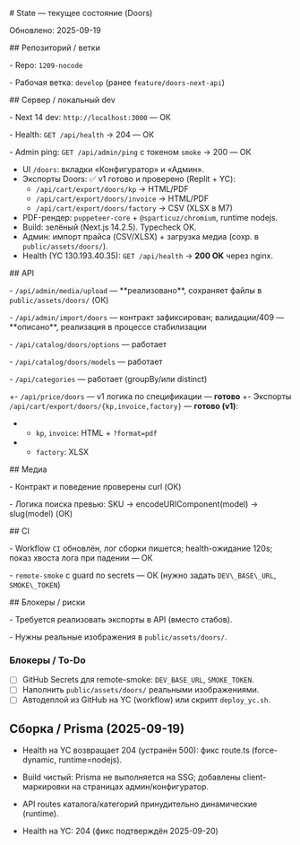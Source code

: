 \# State — текущее состояние (Doors)

Обновлено: 2025-09-19



\## Репозиторий / ветки

\- Repo: `1209-nocode`

\- Рабочая ветка: `develop` (ранее `feature/doors-next-api`)



\## Сервер / локальный dev

\- Next 14 dev: `http://localhost:3000` — ОК

\- Health: `GET /api/health` → 204 — ОК

\- Admin ping: `GET /api/admin/ping` с токеном `smoke` → 200 — ОК



- UI `/doors`: вкладки «Конфигуратор» и «Админ».
- Экспорты Doors: ✅ v1 готово и проверено (Replit + YC):
  - `/api/cart/export/doors/kp` → HTML/PDF
  - `/api/cart/export/doors/invoice` → HTML/PDF
  - `/api/cart/export/doors/factory` → CSV (XLSX в M7)
- PDF-рендер: `puppeteer-core` + `@sparticuz/chromium`, runtime nodejs.
- Build: зелёный (Next.js 14.2.5). Typecheck OK.
- Админ: импорт прайса (CSV/XLSX) + загрузка медиа (сохр. в `public/assets/doors/`).
- Health (YC 130.193.40.35): `GET /api/health` → **200 OK** через nginx.



\## API

\- `/api/admin/media/upload` — \*\*реализовано\*\*, сохраняет файлы в `public/assets/doors/` (ОК)

\- `/api/admin/import/doors` — контракт зафиксирован; валидации/409 — \*\*описано\*\*, реализация в процессе стабилизации

\- `/api/catalog/doors/options` — работает

\- `/api/catalog/doors/models` — работает

\- `/api/categories` — работает (groupBy/или distinct)

+- `/api/price/doors` — v1 логика по спецификации — **готово**
+- Экспорты `/api/cart/export/doors/{kp,invoice,factory}` — **готово (v1)**:
+  - `kp`, `invoice`: HTML + `?format=pdf`
+  - `factory`: XLSX



\## Медиа

\- Контракт и поведение проверены curl (ОК)

\- Логика поиска превью: SKU → encodeURIComponent(model) → slug(model) (ОК)



\## CI

\- Workflow `CI` обновлён, лог сборки пишется; health-ожидание 120s; показ хвоста лога при падении — ОК

\- `remote-smoke` с guard по secrets — ОК (нужно задать `DEV\_BASE\_URL`, `SMOKE\_TOKEN`)



\## Блокеры / риски

\- Требуется реализовать экспорты в API (вместо стабов).

\- Нужны реальные изображения в `public/assets/doors/`.


### Блокеры / To-Do
- [ ] GitHub Secrets для remote-smoke: `DEV_BASE_URL`, `SMOKE_TOKEN`.
- [ ] Наполнить `public/assets/doors/` реальными изображениями.
- [ ] Автодеплой из GitHub на YC (workflow) или скрипт `deploy_yc.sh`.
## Сборка / Prisma (2025-09-19)
- Health на YC возвращает 204 (устранён 500): фикс route.ts (force-dynamic, runtime=nodejs).
- Build чистый: Prisma не выполняется на SSG; добавлены client-маркировки на страницах админ/конфигуратор.
- API routes каталога/категорий принудительно динамические (runtime).

- Health на YC: 204 (фикс подтверждён 2025-09-20)

